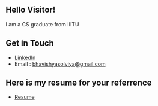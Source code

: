 ## Hello Visitor!

I am a CS graduate from IIITU



## Get in Touch

- [LinkedIn](https://www.linkedin.com/in/bhavishya-solviya/)
- Email : [bhavishyasolviya@gmail.com](mailto:bhavishyasolviya@gmail.com)

## Here is my resume for your referrence
- [Resume](https://drive.google.com/file/d/1E9o_Rr4lLhgzO3_8yX3bsi-34kIqgtgc/view?usp=sharing)
